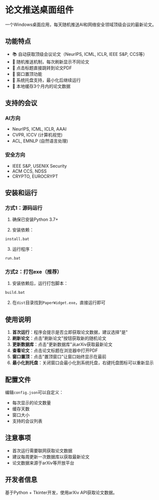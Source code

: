 # 论文推送桌面组件

一个Windows桌面应用，每天随机推送AI和网络安全领域顶级会议的最新论文。

## 功能特点

- 📚 自动获取顶级会议论文（NeurIPS, ICML, ICLR, IEEE S&P, CCS等）
- 🔄 随机推送机制，每次刷新显示不同论文
- 🔗 点击标题直接跳转到论文PDF
- 📌 窗口置顶功能
- 🔔 系统托盘支持，最小化后继续运行
- 💾 本地缓存3个月内的论文数据

## 支持的会议

### AI方向
- NeurIPS, ICML, ICLR, AAAI
- CVPR, ICCV (计算机视觉)
- ACL, EMNLP (自然语言处理)

### 安全方向
- IEEE S&P, USENIX Security
- ACM CCS, NDSS
- CRYPTO, EUROCRYPT

## 安装和运行

### 方式1：源码运行

1. 确保已安装Python 3.7+

2. 安装依赖：
```bash
install.bat
```

3. 运行程序：
```bash
run.bat
```

### 方式2：打包exe（推荐）

1. 安装依赖后，运行打包脚本：
```bash
build.bat
```

2. 在`dist`目录找到`PaperWidget.exe`，直接运行即可

## 使用说明

1. **首次运行**：程序会提示是否立即获取论文数据，建议选择"是"
2. **刷新论文**：点击"刷新论文"按钮获取新的随机论文
3. **更新数据库**：点击"更新数据库"从arXiv获取最新论文
4. **查看论文**：点击论文标题在浏览器中打开PDF
5. **窗口置顶**：点击"置顶窗口"让窗口始终显示在最前
6. **最小化到托盘**：关闭窗口会最小化到系统托盘，右键托盘图标可以重新显示

## 配置文件

编辑`config.json`可以自定义：
- 每次显示的论文数量
- 缓存天数
- 窗口大小
- 支持的会议列表

## 注意事项

- 首次运行需要联网获取论文数据
- 建议每周更新一次数据库以获取最新论文
- 论文数据来源于arXiv等开放平台

## 开发者信息

基于Python + Tkinter开发，使用arXiv API获取论文数据。